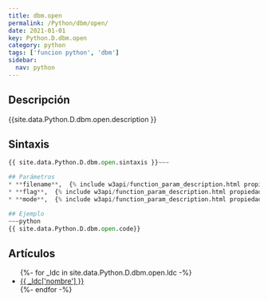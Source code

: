 ```yaml
---
title: dbm.open
permalink: /Python/dbm/open/
date: 2021-01-01
key: Python.D.dbm.open
category: python
tags: ['funcion python', 'dbm']
sidebar: 
  nav: python
---
```


## Descripción
{{site.data.Python.D.dbm.open.description }}

## Sintaxis
~~~python
{{ site.data.Python.D.dbm.open.sintaxis }}~~~

## Parámetros
* **filename**,  {% include w3api/function_param_description.html propiedad=site.data.Python.D.dbm.open valor="filename" %}
* **flag**,  {% include w3api/function_param_description.html propiedad=site.data.Python.D.dbm.open valor="flag" %}
* **mode**,  {% include w3api/function_param_description.html propiedad=site.data.Python.D.dbm.open valor="mode" %}

## Ejemplo
~~~python
{{ site.data.Python.D.dbm.open.code}}
~~~

## Artículos
<ul>
{%- for _ldc in site.data.Python.D.dbm.open.ldc -%}
   <li>
       <a href="{{_ldc['url'] }}">{{ _ldc['nombre'] }}</a>
   </li>
{%- endfor -%}
</ul>
